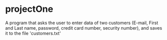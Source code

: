 # projectOne
A program that asks the user to enter data of two customers (E-mail, First and Last name, password, credit card number, security number), and saves it to the file 'customers.txt'
